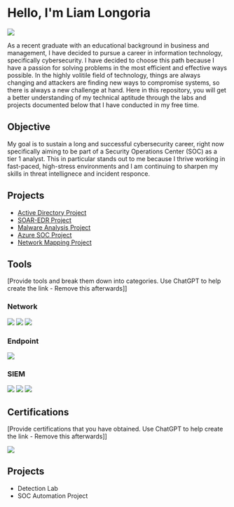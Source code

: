 # Hello, I'm Liam Longoria
<a href="https://www.linkedin.com/in/liam-longoria/"><img src="https://img.shields.io/badge/-LinkedIn-0072b1?&style=for-the-badge&logo=linkedin&logoColor=white" /></a>



As a recent graduate with an educational background in business and management, I have decided to pursue a career in information technology, specifically cybersecurity. I have decided to choose this path because I have a passion for solving problems in the most efficient and effective ways possible. In the highly volitile field of technology, things are always changing and attackers are finding new ways to compromise systems, so there is always a new challenge at hand. Here in this repository, you will get a better understanding of my technical aptitude through the labs and projects documented below that I have conducted in my free time.

## Objective


My goal is to sustain a long and successful cybersecurity career, right now specifically aiming to be part of a Security Operations Center (SOC) as a tier 1 analyst. This in particular stands out to me because I thrive working in fast-paced, high-stress environments and I am continuing to sharpen my skills in threat intellignece and incident responce.
 
## Projects



- [Active Directory Project](https://github.com/liamlongoria/Active-Directory-Project)
- [SOAR-EDR Project](https://github.com/liamlongoria/SOAR-EDR-Project)
- [Malware Analysis Project](https://github.com/liamlongoria/Malware-Analysis-Project)
- [Azure SOC Project](https://github.com/liamlongoria/Azure-SOC)
- [Network Mapping Project](https://github.com/liamlongoria/Network-Mapping-Project)


## Tools
[Provide tools and break them down into categories. Use ChatGPT to help create the link - Remove this afterwards]]

### Network
<div>
    <img src="https://img.shields.io/badge/-Wireshark-1679A7?&style=for-the-badge&logo=Wireshark&logoColor=white" />
    <img src="https://img.shields.io/badge/-Suricata-EF3B2D?&style=for-the-badge&logo=Suricata&logoColor=white" />
    <img src="https://img.shields.io/badge/-Zeek-777BB4?&style=for-the-badge&logo=Zeek&logoColor=white" />
</div>

### Endpoint
<div>
    <img src="https://img.shields.io/badge/-Microsoft_Defender_for_Endpoint-00A4EF?&style=for-the-badge&logo=Microsoft&logoColor=white" />
</div>

### SIEM
<div>
    <img src="https://img.shields.io/badge/-Microsoft_Sentinel-0078D4?&style=for-the-badge&logo=Microsoft&logoColor=white" />
    <img src="https://img.shields.io/badge/-Splunk-000000?&style=for-the-badge&logo=Splunk&logoColor=white" />
    <img src="https://img.shields.io/badge/-Elastic-005571?&style=for-the-badge&logo=Elastic&logoColor=white" />
</div>

## Certifications
[Provide certifications that you have obtained. Use ChatGPT to help create the link - Remove this afterwards]]
<div>
<img src="https://img.shields.io/badge/-Security%2B-FF0000?&style=for-the-badge&logo=CompTIA&logoColor=white" />



</div>

## Projects
- Detection Lab
- SOC Automation Project
